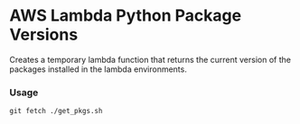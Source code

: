 # AWS Lambda Python Package Versions

Creates a temporary lambda function that returns the current version of the packages installed in the lambda environments.


### Usage
```shell
git fetch ./get_pkgs.sh

```